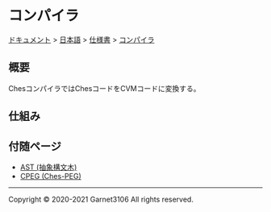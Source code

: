 # コンパイラ

[ドキュメント](../../../index.md) > [日本語](../../index.md) > [仕様書](../index.md) > [コンパイラ](./index.md)

## 概要

ChesコンパイラではChesコードをCVMコードに変換する。

## 仕組み

## 付随ページ

- [AST (抽象構文木)](./ast/index.md)
- [CPEG (Ches-PEG)](./ast/index.md)

---

Copyright © 2020-2021 Garnet3106 All rights reserved.

